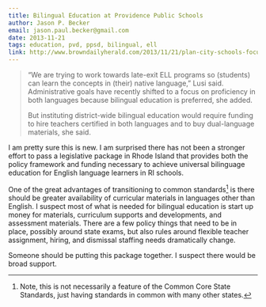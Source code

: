 ```yaml
---
title: Bilingual Education at Providence Public Schools
author: Jason P. Becker
email: jason.paul.becker@gmail.com
date: 2013-11-21
tags: education, pvd, ppsd, bilingual, ell
link: http://www.browndailyherald.com/2013/11/21/plan-city-schools-focus-teacher-performance/
---
```


> “We are trying to work towards late-exit ELL programs so (students) can learn the concepts in (their) native language,” Lusi said. Administrative goals have recently shifted to a focus on proficiency in both languages because bilingual education is preferred, she added.
>
> But instituting district-wide bilingual education would require funding to hire teachers certified in both languages and to buy dual-language materials, she said.

I am pretty sure this is new. I am surprised there has not been a stronger effort to pass a legislative package in Rhode Island that provides both the policy framework and funding necessary to achieve universal bilinguage education for English language learners in RI schools.

One of the great advantages of transitioning to common standards[^CCSS] is there should be greater availability of curricular materials in languages other than English. I suspect most of what is needed for bilingual education is start up money for materials, curriculum supports and developments, and assessment materials. There are a few policy things that need to be in place, possibly around state exams, but also rules around flexible teacher assignment, hiring, and dismissal staffing needs dramatically change.

Someone should be putting this package together. I suspect there would be broad support.

[^CCSS]: Note, this is not necessarily a feature of the Common Core State Standards, just having standards in common with many other states.
